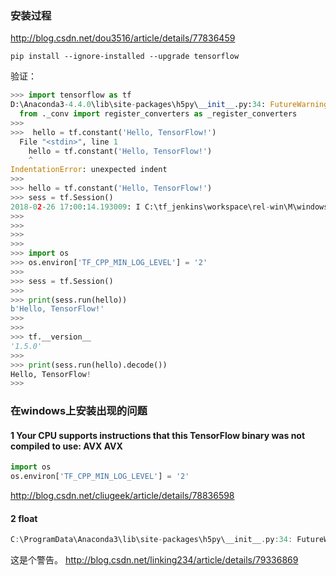 ### 安装过程
http://blog.csdn.net/dou3516/article/details/77836459
```
pip install --ignore-installed --upgrade tensorflow
```
验证：
```python
>>> import tensorflow as tf
D:\Anaconda3-4.4.0\lib\site-packages\h5py\__init__.py:34: FutureWarning: Conversion of the second argument of issubdtype from `float` to `np.floating` is deprecated. In future, it will be treated as `np.float64 == np.dtype(float).type`.
  from ._conv import register_converters as _register_converters
>>>
>>>  hello = tf.constant('Hello, TensorFlow!')
  File "<stdin>", line 1
    hello = tf.constant('Hello, TensorFlow!')
    ^
IndentationError: unexpected indent
>>>
>>> hello = tf.constant('Hello, TensorFlow!')
>>> sess = tf.Session()
2018-02-26 17:00:14.193009: I C:\tf_jenkins\workspace\rel-win\M\windows\PY\36\tensorflow\core\platform\cpu_feature_guard.cc:137] Your CPU supports instructions that this TensorFlow binary was not compiled to use: AVX AVX2
>>>
>>>
>>>
>>>
>>> import os
>>> os.environ['TF_CPP_MIN_LOG_LEVEL'] = '2'
>>>
>>> sess = tf.Session()
>>>
>>> print(sess.run(hello))
b'Hello, TensorFlow!'
>>>
>>>
>>> tf.__version__
'1.5.0'
>>>
>>> print(sess.run(hello).decode())
Hello, TensorFlow!
>>>
```

### 在windows上安装出现的问题
#### 1  Your CPU supports instructions that this TensorFlow binary was not compiled to use: AVX AVX
```python
import os
os.environ['TF_CPP_MIN_LOG_LEVEL'] = '2'
```
http://blog.csdn.net/cliugeek/article/details/78836598

#### 2 float
```c
C:\ProgramData\Anaconda3\lib\site-packages\h5py\__init__.py:34: FutureWarning: Conversion of the second argument of issubdtype from `float` to `np.floating` is deprecated. In future, it will be treated as `np.float64 == np.dtype(float).type`.from ._conv import register_converters as _register_converters
```
这是个警告。
http://blog.csdn.net/linking234/article/details/79336869
